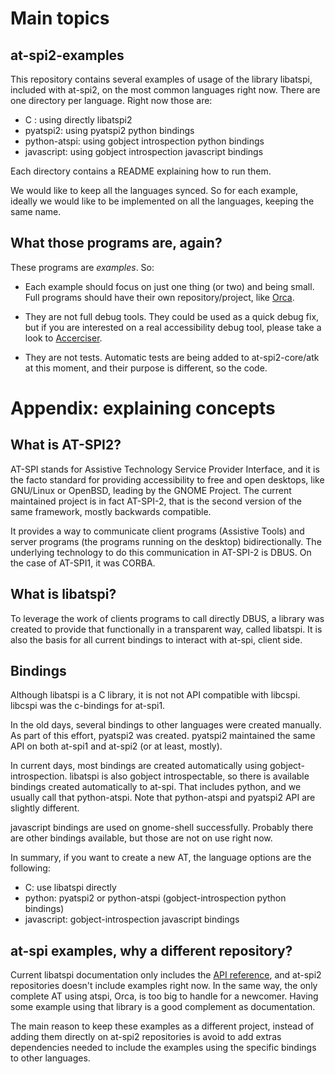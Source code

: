 # Main topics
## at-spi2-examples

This repository contains several examples of usage of the library
libatspi, included with at-spi2, on the most common languages right
now. There are one directory per language. Right now those are:

* C : using directly libatspi2
* pyatspi2: using pyatspi2 python bindings
* python-atspi: using gobject introspection python bindings
* javascript: using gobject introspection javascript bindings

Each directory contains a README explaining how to run them.

We would like to keep all the languages synced. So for each example,
ideally we would like to be implemented on all the languages, keeping
the same name.

## What those programs are, again?

These programs are *examples*. So:

* Each example should focus on just one thing (or two) and being
  small. Full programs should have their own repository/project, like
  [Orca](https://git.gnome.org/browse/orca).

* They are not full debug tools. They could be used as a quick debug
  fix, but if you are interested on a real accessibility debug tool,
  please take a look to
  [Accerciser](https://git.gnome.org/browse/accerciser).

* They are not tests. Automatic tests are being added to
  at-spi2-core/atk at this moment, and their purpose is different, so
  the code.

# Appendix: explaining concepts

## What is AT-SPI2?

AT-SPI stands for Assistive Technology Service Provider Interface, and
it is the facto standard for providing accessibility to free and open
desktops, like GNU/Linux or OpenBSD, leading by the GNOME Project. The
current maintained project is in fact AT-SPI-2, that is the second
version of the same framework, mostly backwards compatible.

It provides a way to communicate client programs (Assistive Tools) and
server programs (the programs running on the desktop)
bidirectionally. The underlying technology to do this communication in
AT-SPI-2 is DBUS. On the case of AT-SPI1, it was CORBA.

## What is libatspi?

To leverage the work of clients programs to call directly DBUS, a
library was created to provide that functionally in a transparent way,
called libatspi. It is also the basis for all current bindings to
interact with at-spi, client side.

## Bindings

Although libatspi is a C library, it is not not API compatible with
libcspi. libcspi was the c-bindings for at-spi1.

In the old days, several bindings to other languages were created
manually. As part of this effort, pyatspi2 was created. pyatspi2
maintained the same API on both at-spi1 and at-spi2 (or at least,
mostly).

In current days, most bindings are created automatically using
gobject-introspection. libatspi is also gobject introspectable, so
there is available bindings created automatically to at-spi. That
includes python, and we usually call that python-atspi. Note that
python-atspi and pyatspi2 API are slightly different.

javascript bindings are used on gnome-shell successfully. Probably
there are other bindings available, but those are not on use right
now.

In summary, if you want to create a new AT, the language options are
the following:

* C: use libatspi directly
* python: pyatspi2 or python-atspi (gobject-introspection python bindings)
* javascript: gobject-introspection javascript bindings

## at-spi examples, why a different repository?

Current libatspi documentation only includes the [API
reference](https://developer.gnome.org/libatspi/2.15/), and at-spi2
repositories doesn't include examples right now. In the same way, the
only complete AT using atspi, Orca, is too big to handle for a
newcomer. Having some example using that library is a good complement
as documentation.

The main reason to keep these examples as a different project, instead
of adding them directly on at-spi2 repositories is avoid to add extras
dependencies needed to include the examples using the specific
bindings to other languages.
